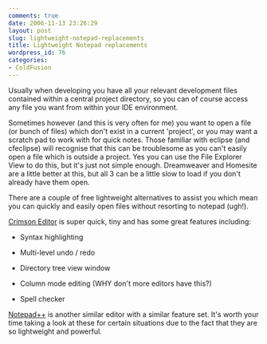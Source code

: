```yaml
---
comments: true
date: 2006-11-13 23:26:29
layout: post
slug: lightweight-notepad-replacements
title: Lightweight Notepad replacements
wordpress_id: 76
categories:
- ColdFusion
---
```


Usually when developing you have all your relevant development files contained within a central project directory, so you can of course access any file you want from within your IDE environment.




Sometimes however (and this is very often for me) you want to open a file (or bunch of files) which don't exist in a current 'project', or you may want a scratch pad to work with for quick notes. Those familiar with eclipse (and cfeclipse) will recognise that this can be troublesome as you can't easily open a file which is outside a project. Yes you can use the File Explorer View to do this, but it's just not simple enough. Dreamweaver and Homesite are a little better at this, but all 3 can be a little slow to load if you don't already have them open.




There are a couple of free lightweight alternatives to assist you which mean you can quickly and easily open files without resorting to notepad (ugh!).




[Crimson Editor](http://www.crimsoneditor.com/) is super quick, tiny and has some great features including:






  * Syntax highlighting


  * Multi-level undo / redo


  * Directory tree view window


  * Column mode editing (WHY don't more editors have this?)


  * Spell checker




[Notepad++](http://notepad-plus.sourceforge.net/uk/site.htm) is another similar editor with a similar feature set. It's worth your time taking a look at these for certain situations due to the fact that they are so lightweight and powerful.




